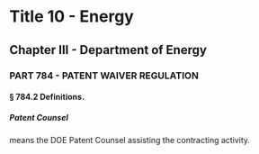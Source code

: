 
# Title 10 - Energy
## Chapter III - Department of Energy
### PART 784 - PATENT WAIVER REGULATION
#### § 784.2 Definitions.
##### Patent Counsel

means the DOE Patent Counsel assisting the contracting activity.
